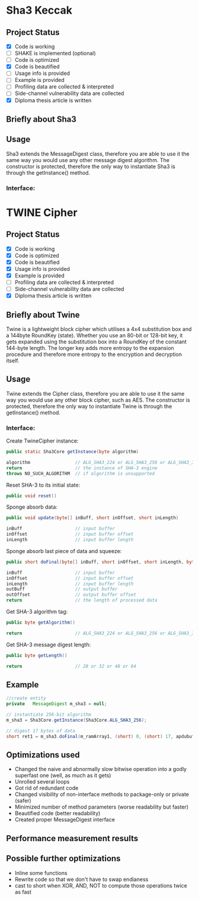 # Sha3 Keccak

## Project Status
- [x] Code is working
- [ ] SHAKE is implemented (optional)
- [ ] Code is optimized
- [x] Code is beautified
- [ ] Usage info is provided
- [ ] Example is provided
- [ ] Profiling data are collected & interpreted
- [ ] Side-channel vulnerability data are collected
- [x] Diploma thesis article is written

## Briefly about Sha3

## Usage
Sha3 extends the MessageDigest class, therefore you are able to use it the same way you would use any other message digest algorithm.
The constructor is protected, therefore the only way to instantiate Sha3 is through the getInstance() method.
### Interface:
# TWINE Cipher

## Project Status
- [x] Code is working
- [x] Code is optimized
- [x] Code is beautified
- [x] Usage info is provided
- [x] Example is provided
- [ ] Profiling data are collected & interpreted
- [ ] Side-channel vulnerability data are collected
- [x] Diploma thesis article is written

## Briefly about Twine
Twine is a lightweight block cipher which utilises a 4x4 substitution box and a 144byte RoundKey (state). Whether you use an 80-bit or 128-bit key, it gets expanded using the substitution box into a RoundKey of the constant 144-byte length. The longer key adds more entropy to the expansion procedure and therefore more entropy to the encryption and decryption itself.
## Usage
Twine extends the Cipher class, therefore you are able to use it the same way you would use any other block cipher, such as AES.
The constructor is protected, therefore the only way to instantiate Twine is through the getInstance() method.
### Interface:
Create TwineCipher instance:
````java
public static Sha3Core getInstance(byte algorithm)

algorithm                 // ALG_SHA3_224 or ALG_SHA3_256 or ALG_SHA3_384 or ALG_SHA3_512
return                    // the instance of SHA-3 engine
throws NO_SUCH_ALGORITHM  // if algorithm is unsupported
````
Reset SHA-3 to its initial state:
```` java
public void reset()
````
Sponge absorb data:
```` java
public void update(byte[] inBuff, short inOffset, short inLength)

inBuff                    // input buffer
inOffset                  // input buffer offset
inLength                  // input buffer length
````
Sponge absorb last piece of data and squeeze:
````java
public short doFinal(byte[] inBuff, short inOffset, short inLength, byte[] outBuff, short outOffset) throws CryptoException {

inBuff                    // input buffer
inOffset                  // input buffer offset
inLength                  // input buffer length
outBuff                   // output buffer
outOffset                 // output buffer offset
return                    // the length of processed data
````
Get SHA-3 algorithm tag:
```` java
public byte getAlgorithm()

return                    // ALG_SHA3_224 or ALG_SHA3_256 or ALG_SHA3_384 or ALG_SHA3_512 (7/8/9/10)
````

Get SHA-3 message digest length:
```` java
public byte getLength()

return                    // 28 or 32 or 48 or 64
````
## Example
````java
//create entity
private   MessageDigest m_sha3 = null;

// instantiate 256-bit algorithm
m_sha3 = Sha3Core.getInstance(Sha3Core.ALG_SHA3_256);

// digest 17 bytes of data
short ret1 = m_sha3.doFinal(m_ramArray1, (short) 0, (short) 17, apdubuf, (short) 0);
````
## Optimizations used
* Changed the naive and abnormally slow bitwise operation into a godly superfast one (well, as much as it gets)
* Unrolled several loops
* Got rid of redundant code
* Changed visibility of non-interface methods to package-only or private (safer)
* Minimized number of method parameters (worse readability but faster)
* Beautified code (better readability)
* Created proper MessageDigest interface

## Performance measurement results

## Possible further optimizations
* Inline some functions
* Rewrite code so that we don't have to swap endianess
* cast to short when XOR, AND, NOT to compute those operations twice as fast
